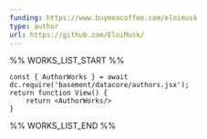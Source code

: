 ```yaml
---
funding: https://www.buymeacoffee.com/eloimusk
type: author
url: https://github.com/EloiMusk/
---
```



%% WORKS_LIST_START %%

```datacorejsx
const { AuthorWorks } = await dc.require('basement/datacore/authors.jsx');
return function View() {
    return <AuthorWorks/>
}
```
%% WORKS_LIST_END %%